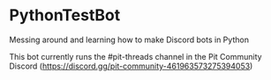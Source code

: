 # PythonTestBot
Messing around and learning how to make Discord bots in Python

This bot currently runs the #pit-threads channel in the Pit Community Discord (https://discord.gg/pit-community-461963573275394053)

